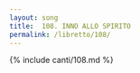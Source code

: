 ```yaml
---
layout: song
title:  108. INNO ALLO SPIRITO
permalink: /libretto/108/
---
```

{% include canti/108.md %}   
